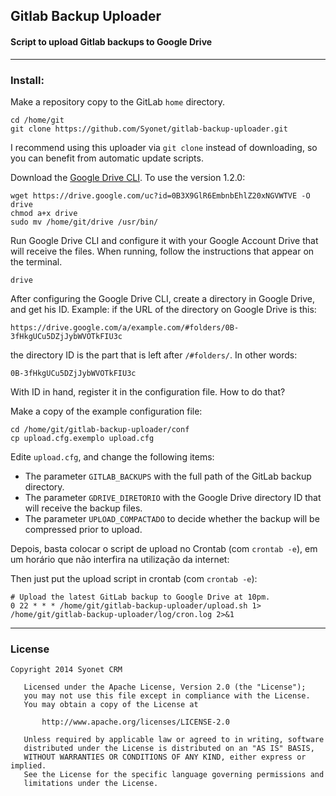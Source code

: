 ## Gitlab Backup Uploader
#### Script to upload Gitlab backups to Google Drive

--------

### Install:

Make a repository copy to the GitLab `home` directory.

```
cd /home/git
git clone https://github.com/Syonet/gitlab-backup-uploader.git
```

I recommend using this uploader via `git clone` instead of downloading, so you can benefit from automatic update scripts.

Download the [Google Drive CLI](https://github.com/prasmussen/gdrive#installation). To use the version 1.2.0:

```
wget https://drive.google.com/uc?id=0B3X9GlR6EmbnbEhlZ20xNGVWTVE -O drive
chmod a+x drive
sudo mv /home/git/drive /usr/bin/
```

Run Google Drive CLI and configure it with your Google Account Drive that will receive the files. When running, follow the instructions that appear on the terminal.

```
drive
```

After configuring the Google Drive CLI, create a directory in Google Drive, and get his ID. Example: if the URL of the directory on Google Drive is this:

```
https://drive.google.com/a/example.com/#folders/0B-3fHkgUCu5DZjJybWVOTkFIU3c
```

the directory ID is the part that is left after `/#folders/`. In other words:

```
0B-3fHkgUCu5DZjJybWVOTkFIU3c
```

With ID in hand, register it in the configuration file. How to do that?

Make a copy of the example configuration file:

```
cd /home/git/gitlab-backup-uploader/conf
cp upload.cfg.exemplo upload.cfg
```

Edite `upload.cfg`, and change the following items:

* The parameter `GITLAB_BACKUPS` with the full path of the GitLab backup directory.
* The parameter `GDRIVE_DIRETORIO` with the Google Drive directory ID that will receive the backup files. 
* The parameter `UPLOAD_COMPACTADO` to decide whether the backup will be compressed prior to upload.

Depois, basta colocar o script de upload no Crontab (com `crontab -e`), em um horário que não interfira na utilização da internet:

Then just put the upload script in crontab (com `crontab -e`):

```
# Upload the latest GitLab backup to Google Drive at 10pm.
0 22 * * * /home/git/gitlab-backup-uploader/upload.sh 1> /home/git/gitlab-backup-uploader/log/cron.log 2>&1
```

_____

### License

```
Copyright 2014 Syonet CRM

   Licensed under the Apache License, Version 2.0 (the "License");
   you may not use this file except in compliance with the License.
   You may obtain a copy of the License at

       http://www.apache.org/licenses/LICENSE-2.0

   Unless required by applicable law or agreed to in writing, software
   distributed under the License is distributed on an "AS IS" BASIS,
   WITHOUT WARRANTIES OR CONDITIONS OF ANY KIND, either express or implied.
   See the License for the specific language governing permissions and
   limitations under the License.
```
